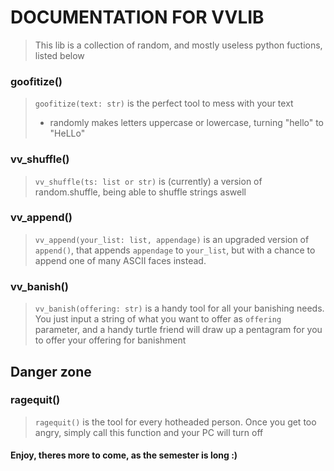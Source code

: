 # DOCUMENTATION FOR VVLIB

> This lib is a collection of random, and mostly useless python fuctions, listed below

### goofitize()

> `goofitize(text: str)` is the perfect tool to mess with your text </br>
> - randomly makes letters uppercase or lowercase, turning "hello" to "HeLLo"

### vv_shuffle()

> `vv_shuffle(ts: list or str)` is (currently) a version of random.shuffle, being able to shuffle strings aswell

### vv_append()

> `vv_append(your_list: list, appendage)` is an upgraded version of `append()`, that appends `appendage` to `your_list`, but with a chance to append one of many ASCII faces instead.

### vv_banish()

> `vv_banish(offering: str)` is a handy tool for all your banishing needs. You just input a string of what you want to offer as `offering` parameter, and a handy turtle friend will draw up a pentagram for you to offer your offering for banishment

## Danger zone
### ragequit()

> `ragequit()` is the tool for every hotheaded person. Once you get too angry, simply call this function and your PC will turn off

#### Enjoy, theres more to come, as the semester is long :)
